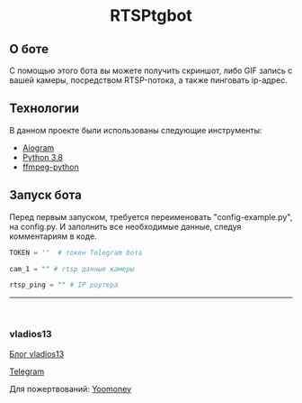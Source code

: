 <h1 align="center">RTSPtgbot</h1>


## О боте ##
С помощью этого бота вы можете получить скриншот, либо GIF запись с вашей камеры, посредством RTSP-потока, а также пинговать ip-адрес.

## Технологии ##

В данном проекте были использованы следующие инструменты:

- [Aiogram](https://github.com/aiogram/aiogram)
- [Python 3.8](https://www.python.org/)
- [ffmpeg-python](https://github.com/kkroening/ffmpeg-python)



## Запуск бота ##

Перед первым запуском, требуется переименовать "config-example.py", на config.py. 
И заполнить все необходимые данные, следуя комментариям в коде. 

```python
TOKEN = ''  # токен Telegram бота

cam_1 = "" # rtsp данные камеры

rtsp_ping = "" # IP роутера
```

------------
&#xa0;

### vladios13
[Блог vladios13](https://blog.vladios13.com/site-backupsh/)

[Telegram](https://t.me/vladios13blog)

Для пожертвований:
[Yoomoney](https://yoomoney.ru/to/410011568729023 "Yoomoney")
